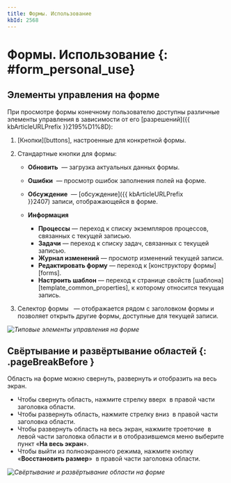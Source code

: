 ```yaml
---
title: Формы. Использование
kbId: 2568
---
```


# Формы. Использование {: #form_personal_use}

## Элементы управления на форме

При просмотре формы конечному пользователю доступны различные элементы управления в зависимости от его [разрешений]({{ kbArticleURLPrefix }}2195%D1%8D):

1. [Кнопки][buttons], настроенные для конкретной формы.
2. Стандартные кнопки для формы:

    - **Обновить** <i class=" fal  fa-sync-alt ">‌</i> — загрузка актуальных данных формы.
    - **Ошибки** <i class=" fal  fa-exclamation-triangle ">‌</i> — просмотр ошибок заполнения полей на форме.
    - **Обсуждение** <i class=" fal  fa-comment-dots ">‌</i> — [обсуждение]({{ kbArticleURLPrefix }}2407) записи, отображающейся в форме.
    - **Информация** <i class="fal  fa-edit">‌</i>

        - **Процессы** — переход к списку экземпляров процессов, связанных с текущей записью.
        - **Задачи** — переход к списку задач, связанных с текущей записью.
        - **Журнал изменений** — просмотр изменений текущей записи.
        - **Редактировать форму** — переход к [конструктору формы][forms].
        - **Настроить шаблон** — переход к странице свойств [шаблона][template_common_properties], к которому относится текущая запись.

3. Селектор формы <i class=" fal  fa-angle-down">‌&nbsp;</i> — отображается рядом с заголовком формы и позволяет открыть другие формы, доступные для текущей записи.

_![Типовые элементы управления на форме](form_personal_use_elements.png)_

## Свёртывание и развёртывание областей {: .pageBreakBefore }

Область на форме можно свернуть, развернуть и отобразить на весь экран.

- Чтобы свернуть область, нажмите стрелку вверх <i class=" fal  fa-angle-up ">‌</i> в правой части заголовка области.
- Чтобы развернуть область, нажмите стрелку вниз <i class=" fal  fa-angle-down">‌</i> в правой части заголовка области.
- Чтобы развернуть область на весь экран, нажмите троеточие **<i class=" fal  fa-ellipsis-v ">‌</i>** в левой части заголовка области и в отобразившемся меню выберите пункт «**На весь экран**».
- Чтобы выйти из полноэкранного режима, нажмите кнопку «**Восстановить размер**» <i class=" fa-light  fa-times ">‌</i> в правой части заголовка области.

_![Свёртывание и развёртывание области на форме](form_personal_use_area.png)_
